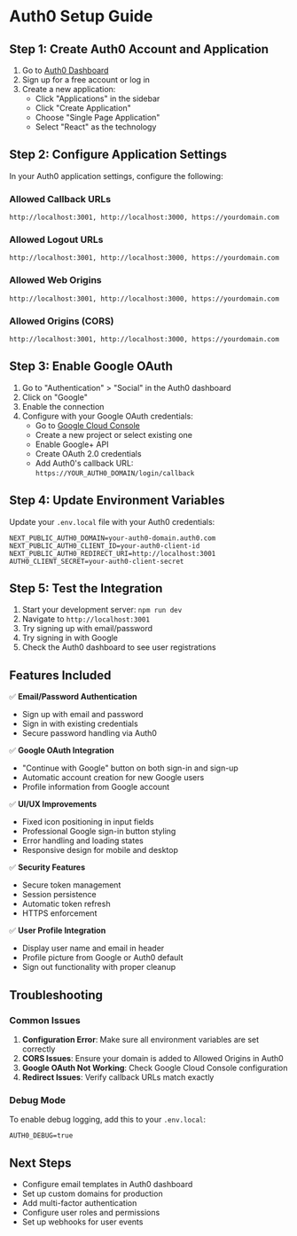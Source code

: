 # Auth0 Setup Guide

## Step 1: Create Auth0 Account and Application

1. Go to [Auth0 Dashboard](https://manage.auth0.com/)
2. Sign up for a free account or log in
3. Create a new application:
   - Click "Applications" in the sidebar
   - Click "Create Application"
   - Choose "Single Page Application"
   - Select "React" as the technology

## Step 2: Configure Application Settings

In your Auth0 application settings, configure the following:

### Allowed Callback URLs
```
http://localhost:3001, http://localhost:3000, https://yourdomain.com
```

### Allowed Logout URLs
```
http://localhost:3001, http://localhost:3000, https://yourdomain.com
```

### Allowed Web Origins
```
http://localhost:3001, http://localhost:3000, https://yourdomain.com
```

### Allowed Origins (CORS)
```
http://localhost:3001, http://localhost:3000, https://yourdomain.com
```

## Step 3: Enable Google OAuth

1. Go to "Authentication" > "Social" in the Auth0 dashboard
2. Click on "Google"
3. Enable the connection
4. Configure with your Google OAuth credentials:
   - Go to [Google Cloud Console](https://console.cloud.google.com/)
   - Create a new project or select existing one
   - Enable Google+ API
   - Create OAuth 2.0 credentials
   - Add Auth0's callback URL: `https://YOUR_AUTH0_DOMAIN/login/callback`

## Step 4: Update Environment Variables

Update your `.env.local` file with your Auth0 credentials:

```env
NEXT_PUBLIC_AUTH0_DOMAIN=your-auth0-domain.auth0.com
NEXT_PUBLIC_AUTH0_CLIENT_ID=your-auth0-client-id
NEXT_PUBLIC_AUTH0_REDIRECT_URI=http://localhost:3001
AUTH0_CLIENT_SECRET=your-auth0-client-secret
```

## Step 5: Test the Integration

1. Start your development server: `npm run dev`
2. Navigate to `http://localhost:3001`
3. Try signing up with email/password
4. Try signing in with Google
5. Check the Auth0 dashboard to see user registrations

## Features Included

✅ **Email/Password Authentication**
- Sign up with email and password
- Sign in with existing credentials
- Secure password handling via Auth0

✅ **Google OAuth Integration**
- "Continue with Google" button on both sign-in and sign-up
- Automatic account creation for new Google users
- Profile information from Google account

✅ **UI/UX Improvements**
- Fixed icon positioning in input fields
- Professional Google sign-in button styling
- Error handling and loading states
- Responsive design for mobile and desktop

✅ **Security Features**
- Secure token management
- Session persistence
- Automatic token refresh
- HTTPS enforcement

✅ **User Profile Integration**
- Display user name and email in header
- Profile picture from Google or Auth0 default
- Sign out functionality with proper cleanup

## Troubleshooting

### Common Issues

1. **Configuration Error**: Make sure all environment variables are set correctly
2. **CORS Issues**: Ensure your domain is added to Allowed Origins in Auth0
3. **Google OAuth Not Working**: Check Google Cloud Console configuration
4. **Redirect Issues**: Verify callback URLs match exactly

### Debug Mode

To enable debug logging, add this to your `.env.local`:
```env
AUTH0_DEBUG=true
```

## Next Steps

- Configure email templates in Auth0 dashboard
- Set up custom domains for production
- Add multi-factor authentication
- Configure user roles and permissions
- Set up webhooks for user events
